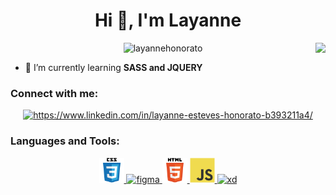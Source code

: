 
<h1 align="center">Hi 👋, I'm Layanne</h1>
<img align="right" src="https://abelanaoafera.com.br/wp-content/uploads/2021/01/original.gif">
<p align="center"> <img src="https://komarev.com/ghpvc/?username=layannehonorato&label=Profile%20views&color=0e75b6&style=flat" alt="layannehonorato" /> </p>

- 🌱 I’m currently learning **SASS and JQUERY**

<h3 align="left">Connect with me:</h3>
<p align="center">
<a href="https://linkedin.com/in/https://www.linkedin.com/in/layanne-esteves-honorato-b393211a4/" target="blank"><img  src="https://nakedsecurity.sophos.com/wp-content/uploads/sites/2/2017/12/linkedin.png?w=780&h=408&crop=1" alt="https://www.linkedin.com/in/layanne-esteves-honorato-b393211a4/" height="40" width="80" /></a>
</p>

<h3 align="left">Languages and Tools:</h3>
<p align="center"> <a href="https://www.w3schools.com/css/" target="_blank"> <img src="https://raw.githubusercontent.com/devicons/devicon/master/icons/css3/css3-original-wordmark.svg" alt="css3" width="40" height="40"/> </a> <a href="https://www.figma.com/" target="_blank"> <img src="https://www.vectorlogo.zone/logos/figma/figma-icon.svg" alt="figma" width="40" height="40"/> </a> <a href="https://www.w3.org/html/" target="_blank"> <img src="https://raw.githubusercontent.com/devicons/devicon/master/icons/html5/html5-original-wordmark.svg" alt="html5" width="40" height="40"/> </a> <a href="https://developer.mozilla.org/en-US/docs/Web/JavaScript" target="_blank"> <img src="https://raw.githubusercontent.com/devicons/devicon/master/icons/javascript/javascript-original.svg" alt="javascript" width="40" height="40"/> </a> <a href="https://www.adobe.com/products/xd.html" target="_blank"> <img src="https://cdn.worldvectorlogo.com/logos/adobe-xd.svg" alt="xd" width="40" height="40"/> </a> </p>
